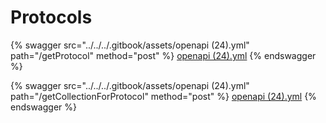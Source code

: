 # Protocols



{% swagger src="../../../.gitbook/assets/openapi (24).yml" path="/getProtocol" method="post" %}
[openapi (24).yml](<../../../.gitbook/assets/openapi (24).yml>)
{% endswagger %}

{% swagger src="../../../.gitbook/assets/openapi (24).yml" path="/getCollectionForProtocol" method="post" %}
[openapi (24).yml](<../../../.gitbook/assets/openapi (24).yml>)
{% endswagger %}

